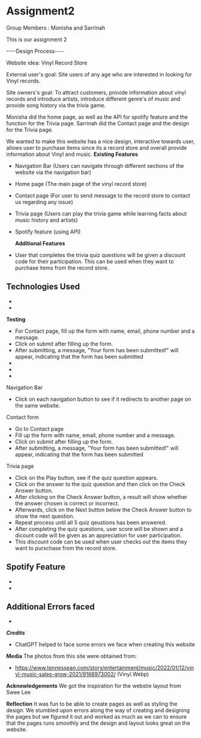 # Assignment2

Group Members : Monisha and Sarrinah

This is our assignment 2

----Design Process----

Website idea: Vinyl Record Store

External user's goal: Site users of any age who are interested in looking for Vinyl records.

Site owners's goal: To attract customers, provide information about vinyl records and introduce artists, introduce different genre's of music and provide song history via the trivia game.

Monisha did the home page, as well as the API for spotify feature and the function for the Trivia page.
Sarrinah did the Contact page and the design for the Trivia page.

We wanted to make this website has a nice design, interactive towards user, allows user to purchase items since its a record store and overall provide information about Vinyl and music.
**Existing Features**

- Navigation Bar (Users can navigate through different sections of the website via the navigation bar)
- Home page (The main page of the vinyl record store)
- Contact page (For user to send message to the record store to contact us regarding any issue)
- Trivia page (Users can play the trivia game while learning facts about music history and artists)
- Spotify feature (using API)

  **Additional Features**
- User that completes the trivia quiz questions will be given a discount code for their participation. This can be used when they want to purchase items from the record store.

**Technologies Used**
-
-
-

**Testing**

- For Contact page, fill up the form with name, email, phone number and a message.
- Click on submit after filling up the form.
- After submitting, a message, "Your form has been submitted!" will appear, indicating that the form has been submitted
-
-
-


Navigation Bar
- Click on each navigation button to see if it redirects to another page on the same website. 

Contact form
- Go to Contact page 
- Fill up the form with name, email, phone number and a message.
- Click on submit after filling up the form.
- After submitting, a message, "Your form has been submitted!" will appear, indicating that the form has been submitted


Trivia page
- Click on the Play button, see if the quiz question appears.
- Click on the answer to the quiz question and then click on the Check Answer button.
- After clicking on the Check Answer button, a result will show whether the answer chosen is correct or incorrect.
- Afterwards, click on the Next button below the Check Answer button to show the next question.
- Repeat process until all 5 quiz qeustions has been answered.
- After completing the quiz questions, user score will be shown and a dicount code will be given as an appreciation for user participation.
- This discount code can be used when user checks out the items they want to purschase from the record store.

  
Spotify Feature
-
-
-

**Additional Errors faced**
-
-


**_Credits_**
- ChatGPT helped to face some errors we face when creating this website
  
**Media**
The photos from this site were obtained from:
- https://www.tennessean.com/story/entertainment/music/2022/01/12/vinyl-music-sales-grow-2021/9168973002/ (Vinyl.Webp)

**Acknowledgements**
We got the inspiration for the webstie layout from Swee Lee

**Reflection**
It was fun to be able to create pages as well as styling the design. We stumbled upon errors along the way of creating and designing the pages but we figured it out and worked as much as we can to ensure that the pages runs smoothly and the design and layout looks great on the website. 
